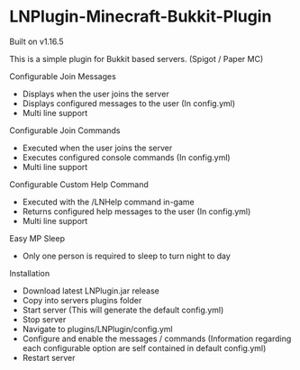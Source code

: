 # LNPlugin-Minecraft-Bukkit-Plugin

Built on v1.16.5

This is a simple plugin for Bukkit based servers. (Spigot / Paper MC)

Configurable Join Messages
  - Displays when the user joins the server
  - Displays configured messages to the user (In config.yml)
  - Multi line support

Configurable Join Commands
  - Executed when the user joins the server
  - Executes configured console commands (In config.yml)
  - Multi line support

Configurable Custom Help Command
  - Executed with the /LNHelp command in-game
  - Returns configured help messages to the user (In config.yml)
  - Multi line support
  
Easy MP Sleep
  - Only one person is required to sleep to turn night to day

Installation
  - Download latest LNPlugin.jar release
  - Copy into servers plugins folder
  - Start server (This will generate the default config.yml)
  - Stop server
  - Navigate to plugins/LNPlugin/config.yml
  - Configure and enable the messages / commands (Information regarding each configurable option are self contained in default config.yml)
  - Restart server
